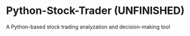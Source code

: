 # Python-Stock-Trader (UNFINISHED)
A Python-based stock trading analyzation and decision-making tool
